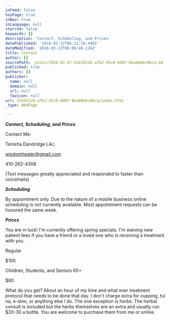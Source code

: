 ```yaml
---
inFeed: false
hasPage: true
inNav: true
inLanguage: null
starred: false
keywords: []
description: 'Contact, Scheduling, and Prices'
datePublished: '2016-03-22T06:11:28.448Z'
dateModified: '2016-03-22T06:09:48.126Z'
title: Contact
author: []
sourcePath: _posts/2016-03-07-53e5d126-afb3-45c0-8d9f-8ba88dec0bca.md
published: true
authors: []
publisher:
  name: null
  domain: null
  url: null
  favicon: null
url: 53e5d126-afb3-45c0-8d9f-8ba88dec0bca/index.html
_type: WebPage

---
```

**_Contact, Scheduling, and Prices_**

Contact Me:

Tenisha Dandridge LAc.

wisdomhealer@gmail.com

410-262-4308 

(Text messages greatly appreciated and responded to faster than voicemails)

**_Scheduling_**

By appointment only. Due to the nature of a mobile business online scheduling is not currently available. Most appointment requests can be honored the same week.

**_Prices_**

You are in luck! I'm currently offering spring specials. I'm waiving new patient fees if you have a friend or a loved one who is receiving a treatment with you.

Regular

$100

Children, Students, and Seniors 65+

$80

What do you get? About an hour of my time and what ever treatment protocol that needs to be done that day. I don't charge extra for cupping, tui na, e-stim, or anything else I do. The one exception is herbs. The herbal consult is included but the herbs themselves are an extra and usually run $20-30 a bottle. You are welcome to purchase them from me or online.